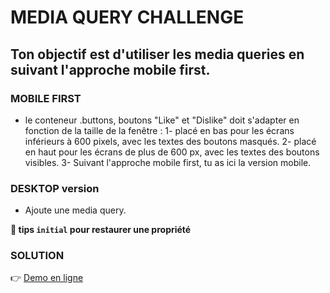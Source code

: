 # MEDIA QUERY CHALLENGE

## Ton objectif est d'utiliser les media queries en suivant l'approche mobile first.

### MOBILE FIRST
  + le conteneur .buttons, boutons "Like" et "Dislike" doit s'adapter en fonction de la taille de la fenêtre :
  1- placé en bas pour les écrans inférieurs à 600 pixels, avec les textes des boutons masqués.
  2- placé en haut pour les écrans de plus de 600 px, avec les textes des boutons visibles.
  3- Suivant l'approche mobile first, tu as ici la version mobile.

### DESKTOP version
+ Ajoute une media query.

**🤜 tips `initial` pour restaurer une propriété**

### SOLUTION
 👉 [Demo en ligne](http://google.com 'fais toi plaisir')
